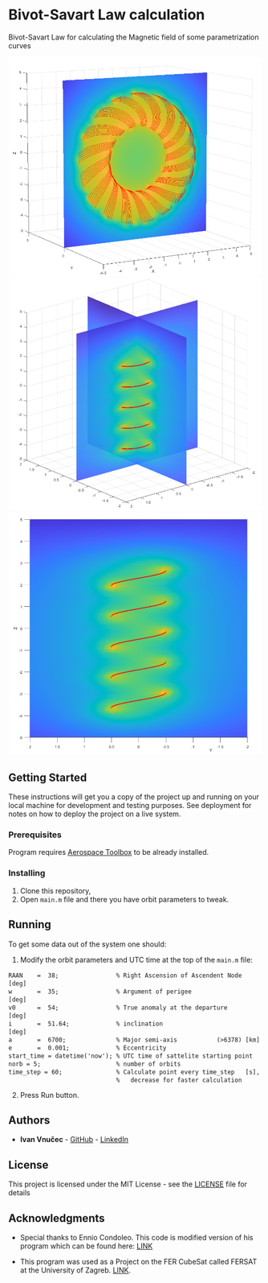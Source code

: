 # Bivot-Savart Law calculation

Bivot-Savart Law for calculating the Magnetic field of some parametrization curves

![Toroid](https://github.com/IvanVnucec/Biot-Savart-law/blob/master/output_examples/toroid.bmp)
![Coil1](https://github.com/IvanVnucec/Biot-Savart-law/blob/master/output_examples/coil1.bmp)
![Coil2](https://github.com/IvanVnucec/Biot-Savart-law/blob/master/output_examples/coil2.bmp)

## Getting Started

These instructions will get you a copy of the project up and running on your local machine for development and testing purposes. See deployment for notes on how to deploy the project on a live system.

### Prerequisites

Program requires [Aerospace Toolbox](https://www.mathworks.com/products/aerospace-toolbox.html) to be already installed.

### Installing

1. Clone this repository,
2. Open `main.m` file and there you have orbit parameters to tweak.


## Running
To get some data out of the system one should:
1. Modify the orbit parameters and UTC time at the top of the `main.m` file:
```
RAAN    =  38;                % Right Ascension of Ascendent Node [deg]
w       =  35;                % Argument of perigee               [deg]
v0      =  54;                % True anomaly at the departure     [deg]
i       =  51.64;             % inclination                       [deg]
a       =  6700;              % Major semi-axis           (>6378) [km]
e       =  0.001;             % Eccentricity
start_time = datetime('now'); % UTC time of sattelite starting point
norb = 5;                     % number of orbits
time_step = 60;               % Calculate point every time_step   [s],
                              %   decrease for faster calculation
```
2. Press Run button.

## Authors

* **Ivan Vnučec** - [GitHub](https://github.com/IvanVnucec)
                  - [LinkedIn](https://www.linkedin.com/in/ivan-vnucec/)

## License

This project is licensed under the MIT License - see the [LICENSE](LICENSE) file for details

## Acknowledgments

* Special thanks to Ennio Condoleo. This code is modified version of his program which can be found here: [LINK](https://www.mathworks.com/matlabcentral/fileexchange/45573-orbit3d)

* This program was used as a Project on the FER CubeSat called FERSAT at the University of Zagreb. [LINK](https://www.fer.unizg.hr/zrk/FERSAT).


